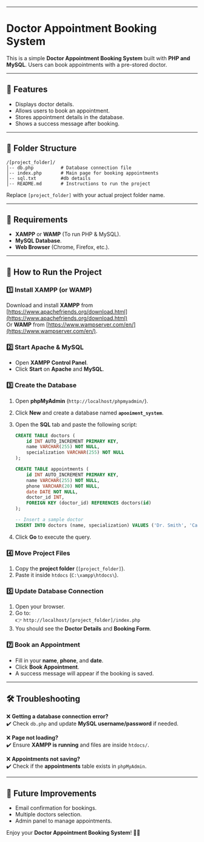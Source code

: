 
---

# **Doctor Appointment Booking System**  

This is a simple **Doctor Appointment Booking System** built with **PHP and MySQL**. Users can book appointments with a pre-stored doctor.  

---

## **📌 Features**
- Displays doctor details.  
- Allows users to book an appointment.  
- Stores appointment details in the database.  
- Shows a success message after booking.  

---

## **📁 Folder Structure**
```
/[project_folder]/
│-- db.php          # Database connection file
│-- index.php       # Main page for booking appointments
│-- sql.txt         #db details
│-- README.md       # Instructions to run the project
```

Replace `[project_folder]` with your actual project folder name.  

---

## **🔧 Requirements**
- **XAMPP** or **WAMP** (To run PHP & MySQL).  
- **MySQL Database**.  
- **Web Browser** (Chrome, Firefox, etc.).  

---

## **🚀 How to Run the Project**

### **1️⃣ Install XAMPP (or WAMP)**
Download and install **XAMPP** from [https://www.apachefriends.org/download.html](https://www.apachefriends.org/download.html)  
Or **WAMP** from [https://www.wampserver.com/en/](https://www.wampserver.com/en/).  

### **2️⃣ Start Apache & MySQL**
- Open **XAMPP Control Panel**.  
- Click **Start** on **Apache** and **MySQL**.  

### **3️⃣ Create the Database**
1. Open **phpMyAdmin** (`http://localhost/phpmyadmin/`).  
2. Click **New** and create a database named **`apooiment_system`**.  
3. Open the **SQL** tab and paste the following script:  

   ```sql
   CREATE TABLE doctors (
       id INT AUTO_INCREMENT PRIMARY KEY,
       name VARCHAR(255) NOT NULL,
       specialization VARCHAR(255) NOT NULL
   );

   CREATE TABLE appointments (
       id INT AUTO_INCREMENT PRIMARY KEY,
       name VARCHAR(255) NOT NULL,
       phone VARCHAR(20) NOT NULL,
       date DATE NOT NULL,
       doctor_id INT,
       FOREIGN KEY (doctor_id) REFERENCES doctors(id)
   );

   -- Insert a sample doctor
   INSERT INTO doctors (name, specialization) VALUES ('Dr. Smith', 'Cardiologist');
   ```

4. Click **Go** to execute the query.  

### **4️⃣ Move Project Files**
1. Copy the **project folder** (`[project_folder]`).  
2. Paste it inside `htdocs` (`C:\xampp\htdocs\`).  

### **5️⃣ Update Database Connection**
1. Open your browser.  
2. Go to:  
   👉 `http://localhost/[project_folder]/index.php`  
3. You should see the **Doctor Details** and **Booking Form**.  

### **7️⃣ Book an Appointment**
- Fill in your **name**, **phone**, and **date**.  
- Click **Book Appointment**.  
- A success message will appear if the booking is saved.  

---

## **🛠️ Troubleshooting**
❌ **Getting a database connection error?**  
✔️ Check `db.php` and update **MySQL username/password** if needed.  

❌ **Page not loading?**  
✔️ Ensure **XAMPP is running** and files are inside `htdocs/`.  

❌ **Appointments not saving?**  
✔️ Check if the **appointments** table exists in `phpMyAdmin`.  

---

## **📌 Future Improvements**
- Email confirmation for bookings.  
- Multiple doctors selection.  
- Admin panel to manage appointments.  

Enjoy your **Doctor Appointment Booking System**! 🎉🚀
